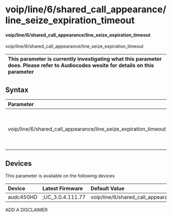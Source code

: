 ﻿---
description: voip/line/6/shared_call_appearance/line_seize_expiration_timeout
search: false
---

# voip/line/6/shared_call_appearance/line_seize_expiration_timeout

#### voip/line/6/shared_call_appearance/line_seize_expiration_timeout

voip/line/6/shared_call_appearance/line_seize_expiration_timeout


| This parameter is currently investigating what this parameter does. Please refer to Audiocodes wesite for details on this parameter | 
| :--- |

## Syntax
| Parameter | Syntax |
| :--- | :--- |
|voip/line/6/shared_call_appearance/line_seize_expiration_timeout | {% raw %} undefined {% endraw %}|

## Devices
This parameter is available on the following devices

| Device | Latest Firmware | Default Value |
|:---|:---|:---|
| audc450HD | ;UC_3.0.4.111.77 | voip/line/6/shared_call_appearance/line_seize_expiration_timeout=15 

ADD A DISCLAIMER
